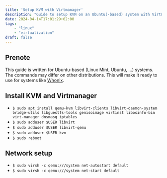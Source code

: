 ```yaml
---
title: 'Setup KVM with Virtmanager'
description: "Guide to setup KVM on an Ubuntu(-based) system with Virtmanager.."
date: 2024-04-14T17:01:29+02:00
tags: 
    - "linux"
    - "virtualization"
draft: false
---
```


## Prenote
This guide is written for Ubuntu-based (Linux Mint, Ubuntu, ...) systems. The commands may differ on other distributions. This will make it ready to use for systems like [Whonix](https://www.whonix.org/).

## Install KVM and Virtmanager
- `$ sudo apt install qemu-kvm libvirt-clients libvirt-daemon-system bridge-utils libguestfs-tools genisoimage virtinst libosinfo-bin virt-manager dnsmasq iptables`
- `$ sudo adduser $USER libvirt`
- `$ sudo adduser $USER libvirt-qemu`
- `$ sudo adduser $USER kvm`
- `$ sudo reboot`

## Network setup
- `$ sudo virsh -c qemu:///system net-autostart default`
- `$ sudo virsh -c qemu:///system net-start default`
